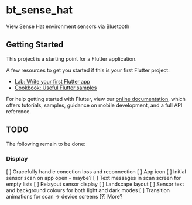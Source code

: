 # bt_sense_hat

View Sense Hat environment sensors via Bluetooth

## Getting Started

This project is a starting point for a Flutter application.

A few resources to get you started if this is your first Flutter project:

- [Lab: Write your first Flutter app](https://flutter.dev/docs/get-started/codelab)
- [Cookbook: Useful Flutter samples](https://flutter.dev/docs/cookbook)

For help getting started with Flutter, view our
[online documentation](https://flutter.dev/docs), which offers tutorials,
samples, guidance on mobile development, and a full API reference.

## TODO

The following remain to be done:

### Display

[ ] Gracefully handle conection loss and reconnection
[ ] App icon
[ ] Initial sensor scan on app open - maybe?
[ ] Text messages in scan screen for empty lists
[ ] Relayout sensor display
[ ] Landscape layout
[ ] Sensor text and background colours for both light and dark modes
[ ] Transition animations for scan -> device screens
[?] More?
